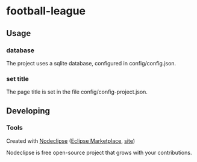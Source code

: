 

# football-league



## Usage
### database
The project uses a sqlite database, configured in config/config.json.

### set title
The page title is set in the file config/config-project.json.


## Developing


### Tools

Created with [Nodeclipse](https://github.com/Nodeclipse/nodeclipse-1)
 ([Eclipse Marketplace](http://marketplace.eclipse.org/content/nodeclipse), [site](http://www.nodeclipse.org))   

Nodeclipse is free open-source project that grows with your contributions.

